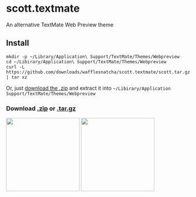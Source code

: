 # scott.textmate

An alternative TextMate Web Preview theme

## Install

	mkdir -p ~/Library/Application\ Support/TextMate/Themes/Webpreview
	cd ~/Libirary/Application\ Support/TextMate/Themes/Webpreview
	curl -L https://github.com/downloads/wafflesnatcha/scott.textmate/scott.tar.gz | tar xz

Or, just [download the .zip][.zip] and extract it into `~/Libirary/Application Support/TextMate/Themes/Webpreview`

### Download [.zip][] or [.tar.gz][]

<a href="https://github.com/downloads/wafflesnatcha/scott.textmate/screenshot1.png"><img src="https://github.com/downloads/wafflesnatcha/scott.textmate/screenshot1.png" width="200"></a>
<a href="https://github.com/downloads/wafflesnatcha/scott.textmate/screenshot2.png"><img src="https://github.com/downloads/wafflesnatcha/scott.textmate/screenshot2.png" width="200"></a>

[.zip]: https://github.com/downloads/wafflesnatcha/scott.textmate/scott.zip
[.tar.gz]: https://github.com/downloads/wafflesnatcha/scott.textmate/scott.tar.gz
